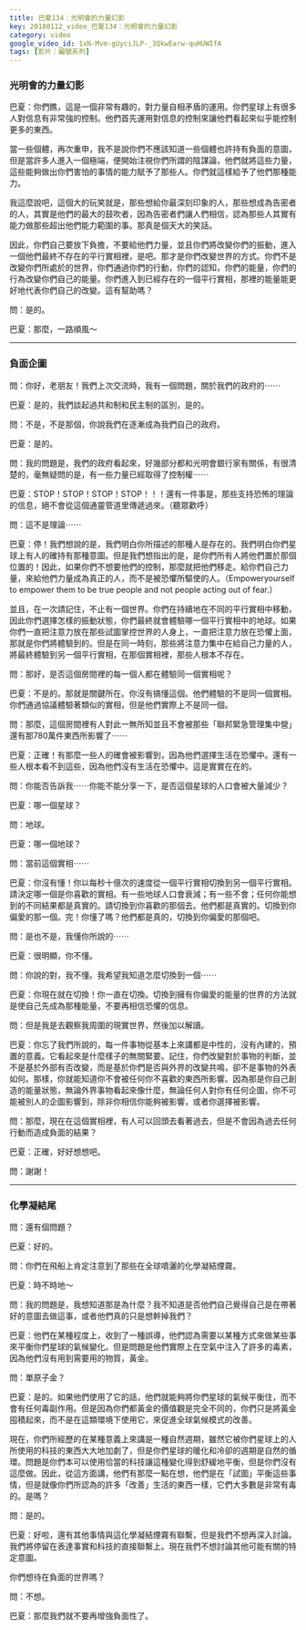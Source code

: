 ```yaml
---
title: 巴夏134：光明會的力量幻影
key: 20180112_video_巴夏134：光明會的力量幻影
category: video
google_video_id: 1xN-Mvm-gUyciJLP-_3QkwEarw-quHUWIfA
tags: [影片｜編號系列]
---
```


### 光明會的力量幻影

巴夏：你們瞧，這是一個非常有趣的，對力量自相矛盾的運用。你們星球上有很多人對信息有非常強的控制。他們首先運用對信息的控制來讓他們看起來似乎能控制更多的東西。

當一些個體，再次重申，我不是說你們不應該知道一些個體也許持有負面的意圖，但是當許多人進入一個極端，便開始注視你們所謂的陰謀論，他們就將這些力量，這些能夠做出你們害怕的事情的能力賦予了那些人。你們就這樣給予了他們那種能力。

我這麼說吧，這個大的玩笑就是，那些想給你最深刻印象的人，那些想成為告密者的人，其實是他們的最大的鼓吹者，因為告密者們讓人們相信，認為那些人其實有能力做那些超出他們能力範圍的事。那真是個天大的笑話。

因此，你們自己要放下負擔，不要給他們力量，並且你們將改變你們的振動，進入一個他們最終不存在的平行實相裡，是吧。那才是你們改變世界的方式。你們不是改變你們所處於的世界，你們通過你們的行動，你們的認知，你們的能量，你們的行為改變你們自己的能量。你們進入到已經存在的一個平行實相，那裡的能量能更好地代表你們自己的改變。這有幫助嗎？

問：是的。

巴夏：那麼，一路順風～

---

### 負面企圖

問：你好，老朋友！我們上次交流時，我有一個問題，關於我們的政府的⋯⋯

巴夏：是的，我們談起過共和制和民主制的區別，是的。

問：不是，不是那個，你說我們在逐漸成為我們自己的政府。

巴夏：是的。

問：我的問題是，我們的政府看起來，好幾部分都和光明會銀行家有關係，有很清楚的，毫無疑問的是，有一些力量已經取得了控制權⋯⋯

巴夏：STOP！STOP！STOP！STOP！！！還有一件事是，那些支持恐怖的理論的信息，絕不會從這個通靈管道里傳遞過來。（聽眾歡呼）

問：這不是理論⋯⋯

巴夏：停！我們想說的是，我們明白你所描述的那種人是存在的。我們明白你們星球上有人的確持有那種意圖。但是我們想指出的是，是你們所有人將他們置於那個位置的！因此，如果你們不想要他們的控制，那麼就把他們移走。給你們自己力量，來給他們力量成為真正的人，而不是被恐懼所驅使的人。（Empoweryourself to empower them to be true people and not people acting out of fear.）

並且，在一次請記住，不止有一個世界。你們在持續地在不同的平行實相中移動，因此你們選擇怎樣的振動狀態，你們最終就會體驗哪一個平行實相中的地球。如果你們一直把注意力放在那些試圖掌控世界的人身上，一直把注意力放在恐懼上面，那就是你們將體驗到的。但是在同一時刻，那些將注意力集中在給自己力量的人，將最終體驗到另一個平行實相，在那個實相裡，那些人根本不存在。

問：那好，是否這個房間裡的每一個人都在體驗同一個實相呢？

巴夏：不是的。那就是關鍵所在。你沒有搞懂這個。他們體驗的不是同一個實相。你們通過協議體驗著類似的實相，但是他們實際上不是同一個。

問：那麼，這個房間裡有人對此一無所知並且不會被那些「聯邦緊急管理集中營」還有那780萬件東西所影響了⋯⋯

巴夏：正確！有那麼一些人的確會被影響到，因為他們選擇生活在恐懼中。還有一些人根本看不到這些，因為他們沒有生活在恐懼中。這是實實在在的。

問：你能否告訴我⋯⋯你能不能分享一下，是否這個星球的人口會被大量減少？

巴夏：哪一個星球？

問：地球。

巴夏：哪一個地球？

問：當前這個實相⋯⋯

巴夏：你沒有懂！你以每秒十億次的速度從一個平行實相切換到另一個平行實相。請決定哪一個是你喜歡的實相。有一些地球人口會衰減；有一些不會；任何你能想到的不同結果都是真實的。請切換到你喜歡的那個去。他們都是真實的。切換到你偏愛的那一個。完！你懂了嗎？他們都是真的，切換到你偏愛的那個吧。

問：是也不是，我懂你所說的⋯⋯

巴夏：很明顯，你不懂。

問：你說的對，我不懂。我希望我知道怎麼切換到一個⋯⋯

巴夏：你現在就在切換！你一直在切換。切換到擁有你偏愛的能量的世界的方法就是使自己先成為那種能量，不要再相信恐懼的信息。

問：但是我是去觀察我周圍的現實世界，然後加以解讀。

巴夏：你忘了我們所說的，每一件事物從基本上來講都是中性的，沒有內建的，預置的意義。它看起來是什麼樣子的無關緊要。記住，你們改變對於事物的判斷，並不是基於外部有否改變，而是基於你們是否與外界的改變共鳴，卻不是事物的外表如何。那樣，你就能知道你不會被任何你不喜歡的東西所影響。因為那是你自己創造的能量狀態，無論外界事物看起來像什麼，無論任何人對你有任何企圖，你不可能被別人的企圖影響到，除非你相信你能夠被影響，或者你選擇被影響。

問：那麼，現在在這個實相裡，有人可以回頭去看著過去，但是不會因為過去任何行動而造成負面的結果？

巴夏：正確，好好想想吧。

問：謝謝！

---

### 化學凝結尾

問：還有個問題？

巴夏：好的。

問：你們在飛船上肯定注意到了那些在全球噴灑的化學凝結煙霧。

巴夏：時不時地～

問：我的問題是，我想知道那是為什麼？我不知道是否他們自己覺得自己是在帶著好的意圖去做這事，或者他們真的只是想幹掉我們？

巴夏：他們在某種程度上，收到了一種誤導，他們認為需要以某種方式來做某些事來平衡你們星球的氣候變化。但是問題是他們實際上在空氣中注入了許多的毒素，因為他們沒有用到需要用的物質，黃金。

問：單原子金？

巴夏：是的。如果他們使用了它的話，他們就能夠將你們星球的氣候平衡住，而不會有任何毒副作用。但是因為你們都黃金的價值觀是完全不同的，你們只是將黃金囤積起來，而不是在這類環境下使用它，來促進全球氣候模式的改善。

現在，你們所經歷的在某種意義上來講是一種自然週期，雖然它被你們星球上的人所使用的科技的東西大大地加劇了，但是你們星球的暖化和冷卻的週期是自然的循環。問題是你們本可以使用恰當的科技讓這種變化得到舒緩地平衡，但是你們沒有這麼做。因此，從這方面講，他們有那麼一點在想，他們是在「試圖」平衡這些事情，但是就像你們所認為的許多「改善」生活的東西一樣，它們大多數是非常有毒的。是嗎？

問：是的。

巴夏：好啦，還有其他事情與這化學凝結煙霧有聯繫，但是我們不想再深入討論。我們將停留在表達事實和科技的直接聯繫上。現在我們不想討論其他可能有關的特定意圖。

你們想待在負面的世界嗎？

問：不想。

巴夏：那麼我們就不要再增強負面性了。
